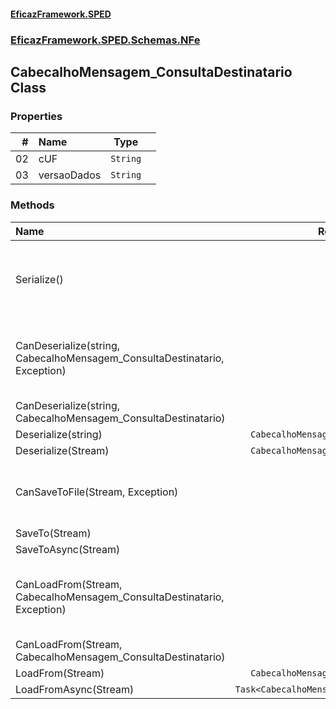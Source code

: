 #### [EficazFramework.SPED](EficazFrameworkSPED.md 'EficazFramework SPED')
### [EficazFramework.SPED.Schemas.NFe](EficazFramework.SPED.Schemas.NFe.md 'EficazFramework.SPED.Schemas.NFe')

## CabecalhoMensagem_ConsultaDestinatario Class
### Properties

| # | Name | Type | |
| ---: | :--- | :---: | :--- |
| 02 | cUF | `String` |  |
| 03 | versaoDados | `String` |  |
### Methods

| Name | Return Type | |
| :--- | :---: | :--- |
| Serialize() | `String` | Serializes current TNfeProc object into an XML document |
| CanDeserialize(string, CabecalhoMensagem_ConsultaDestinatario, Exception) | `Boolean` | Deserializes workflow markup into an TNfeProc object |
| CanDeserialize(string, CabecalhoMensagem_ConsultaDestinatario) | `Boolean` |  |
| Deserialize(string) | `CabecalhoMensagem_ConsultaDestinatario` |  |
| Deserialize(Stream) | `CabecalhoMensagem_ConsultaDestinatario` |  |
| CanSaveToFile(Stream, Exception) | `Boolean` | Serializes current TNfeProc object into file |
| SaveTo(Stream) | `Void` |  |
| SaveToAsync(Stream) | `Void` |  |
| CanLoadFrom(Stream, CabecalhoMensagem_ConsultaDestinatario, Exception) | `Boolean` | Deserializes xml markup from file into an TNfeProc object |
| CanLoadFrom(Stream, CabecalhoMensagem_ConsultaDestinatario) | `Boolean` |  |
| LoadFrom(Stream) | `CabecalhoMensagem_ConsultaDestinatario` |  |
| LoadFromAsync(Stream) | `Task<CabecalhoMensagem_ConsultaDestinatario>` |  |
